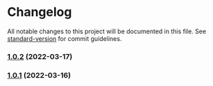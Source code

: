 # Changelog

All notable changes to this project will be documented in this file. See [standard-version](https://github.com/conventional-changelog/standard-version) for commit guidelines.

### [1.0.2](https://github.com/joinflux/capacitor-intercom/compare/1.0.1...1.0.2) (2022-03-17)

### [1.0.1](https://github.com/joinflux/capacitor-intercom/compare/1.0.0...1.0.1) (2022-03-16)
